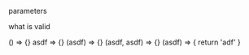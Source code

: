 parameters

what is valid

() => {}
asdf => {}
(asdf) => {}
(asdf, asdf) => {}
(asdf) => {
	return 'adf'
}